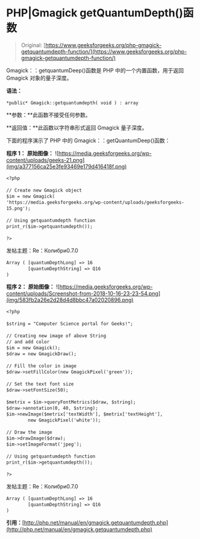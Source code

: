 # PHP|Gmagick getQuantumDepth()函数

> Original: [https://www.geeksforgeeks.org/php-gmagick-getquantumdepth-function/](https://www.geeksforgeeks.org/php-gmagick-getquantumdepth-function/)

Gmagick：：getquantumDeep()函数是 PHP 中的一个内置函数，用于返回 Gmagick 对象的量子深度。

**语法：**

```
*public* Gmagick::getquantumdepth( void ) : array
```

**参数：**此函数不接受任何参数。

**返回值：**此函数以字符串形式返回 Gmagick 量子深度。

下面的程序演示了 PHP 中的 Gmagick：：getQuantumDeep()函数：

**程序 1：**
**原始图像：**
![https://media.geeksforgeeks.org/wp-content/uploads/geeks-21.png](img/a377156ca25e3fe93469e179d416418f.png)

```
<?php

// Create new Gmagick object
$im = new Gmagick(
'https://media.geeksforgeeks.org/wp-content/uploads/geeksforgeeks-15.png');

// Using getquantumdepth function
print_r($im->getquantumdepth());

?>
```

发帖主题：Re：Колибри0.7.0

```
Array ( [quantumDepthLong] => 16 
        [quantumDepthString] => Q16 
) 

```

**程序 2：**
**原始图像：**
![https://media.geeksforgeeks.org/wp-content/uploads/Screenshot-from-2018-10-16-23-23-54.png](img/583fb2a26e2d28d4d8bbc47a02020896.png)

```
<?php 

$string = "Computer Science portal for Geeks!"; 

// Creating new image of above String 
// and add color
$im = new Gmagick(); 
$draw = new GmagickDraw(); 

// Fill the color in image 
$draw->setFillColor(new GmagickPixel('green')); 

// Set the text font size 
$draw->setFontSize(50); 

$metrix = $im->queryFontMetrics($draw, $string); 
$draw->annotation(0, 40, $string); 
$im->newImage($metrix['textWidth'], $metrix['textHeight'], 
        new GmagickPixel('white')); 

// Draw the image         
$im->drawImage($draw); 
$im->setImageFormat('jpeg'); 

// Using getquantumdepth function
print_r($im->getquantumdepth());

?>
```

发帖主题：Re：Колибри0.7.0

```
Array ( [quantumDepthLong] => 16 
        [quantumDepthString] => Q16 
) 

```

**引用：**[http://php.net/manual/en/gmagick.getquantumdepth.php](http://php.net/manual/en/gmagick.getquantumdepth.php)
